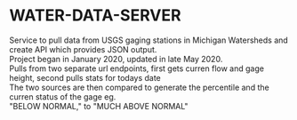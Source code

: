 # WATER-DATA-SERVER
Service to pull data from USGS gaging stations in Michigan Watersheds and create API which provides JSON output.<br>
Project began in January 2020, updated in late May 2020.<br>
Pulls from two separate url endpoints, first gets curren flow and gage height, second pulls stats for todays date<br>
The two sources are then compared to generate the percentile and the curren status of the gage eg.<br>
"BELOW NORMAL," to "MUCH ABOVE NORMAL"
